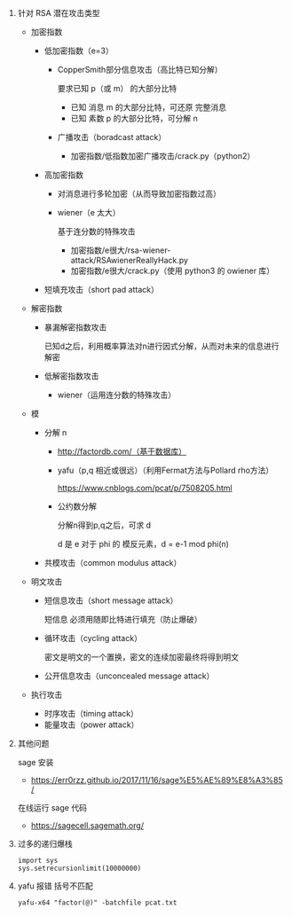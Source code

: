 1. 针对 RSA 潜在攻击类型

   + 加密指数

     - 低加密指数（e=3）

       - CopperSmith部分信息攻击（高比特已知分解）

         要求已知 p（或 m） 的大部分比特

         - 已知 消息 m 的大部分比特，可还原 完整消息
         - 已知 素数 p 的大部分比特，可分解 n

       - 广播攻击（boradcast attack）

         - 加密指数/低指数加密广播攻击/crack.py（python2）

     - 高加密指数

       - 对消息进行多轮加密（从而导致加密指数过高）

       - wiener（e 太大）

         基于连分数的特殊攻击

         - 加密指数/e很大/rsa-wiener-attack/RSAwienerReallyHack.py
         - 加密指数/e很大/crack.py（使用 python3 的 owiener 库）

     - 短填充攻击（short pad attack）

   + 解密指数

     + 暴漏解密指数攻击

       已知d之后，利用概率算法对n进行因式分解，从而对未来的信息进行解密

     + 低解密指数攻击

       - wiener（运用连分数的特殊攻击）

   + 模

     - 分解 n

       - http://factordb.com/（基于数据库）

       - yafu（p,q 相近或很远）（利用Fermat方法与Pollard rho方法）

         https://www.cnblogs.com/pcat/p/7508205.html

       - 公约数分解

         分解n得到p,q之后，可求 d

         d 是 e 对于 phi 的 模反元素，d = e-1 mod phi(n)

     + 共模攻击（common modulus attack）

   + 明文攻击

     + 短信息攻击（short message attack）

       短信息 必须用随即比特进行填充（防止爆破）

     + 循环攻击（cycling attack）

       密文是明文的一个置换，密文的连续加密最终将得到明文

     + 公开信息攻击（unconcealed message attack）

   + 执行攻击

     + 时序攻击（timing attack）
     + 能量攻击（power attack）

2. 其他问题

   sage 安装

   - https://err0rzz.github.io/2017/11/16/sage%E5%AE%89%E8%A3%85/

   在线运行 sage 代码

   - https://sagecell.sagemath.org/

3. 过多的递归爆栈

   ```
   import sys
   sys.setrecursionlimit(10000000)
   ```

4. yafu 报错 括号不匹配

   ```
   yafu-x64 "factor(@)" -batchfile pcat.txt
   ```